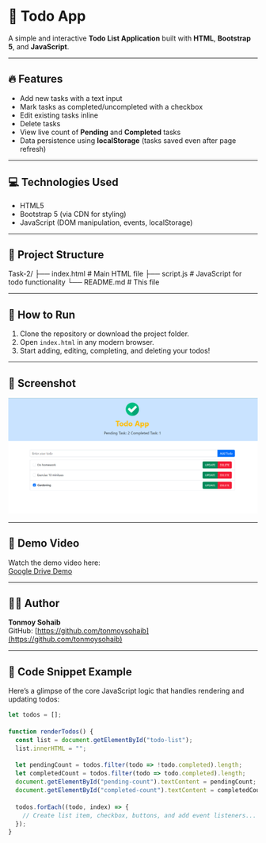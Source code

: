 # 📝 Todo App

A simple and interactive **Todo List Application** built with **HTML**, **Bootstrap 5**, and **JavaScript**.

---

## 🔥 Features

- Add new tasks with a text input
- Mark tasks as completed/uncompleted with a checkbox
- Edit existing tasks inline
- Delete tasks
- View live count of **Pending** and **Completed** tasks
- Data persistence using **localStorage** (tasks saved even after page refresh)

---

## 💻 Technologies Used

- HTML5
- Bootstrap 5 (via CDN for styling)
- JavaScript (DOM manipulation, events, localStorage)

---

## 📁 Project Structure

Task-2/
├── index.html # Main HTML file
├── script.js # JavaScript for todo functionality
└── README.md # This file

---

## 🚀 How to Run

1. Clone the repository or download the project folder.
2. Open `index.html` in any modern browser.
3. Start adding, editing, completing, and deleting your todos!

---

## 📸 Screenshot

![Todo App Screenshot](Screenshot.png)

---

## 🎥 Demo Video

Watch the demo video here:  
[Google Drive Demo](https://drive.google.com/drive/folders/16Minu21W8m_vQVL131f18k_ZS5rM_DWg)

---

## 👨‍💻 Author

**Tonmoy Sohaib**  
GitHub: [https://github.com/tonmoysohaib](https://github.com/tonmoysohaib)

---

## 📝 Code Snippet Example

Here’s a glimpse of the core JavaScript logic that handles rendering and updating todos:

```js
let todos = [];

function renderTodos() {
  const list = document.getElementById("todo-list");
  list.innerHTML = "";

  let pendingCount = todos.filter(todo => !todo.completed).length;
  let completedCount = todos.filter(todo => todo.completed).length;
  document.getElementById("pending-count").textContent = pendingCount;
  document.getElementById("completed-count").textContent = completedCount;

  todos.forEach((todo, index) => {
    // Create list item, checkbox, buttons, and add event listeners...
  });
}
